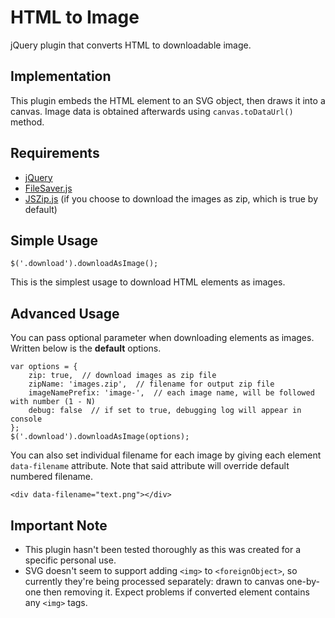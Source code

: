 # HTML to Image

jQuery plugin that converts HTML to downloadable image. 


## Implementation

This plugin embeds the HTML element to an SVG object, then draws it into a canvas.
Image data is obtained afterwards using `canvas.toDataUrl()` method.


## Requirements

- [jQuery](http://jquery.com/download/)
- [FileSaver.js](https://github.com/eligrey/FileSaver.js/)
- [JSZip.js](http://stuk.github.io/jszip/) (if you choose to download the images as zip, which is true by default)


## Simple Usage
```
$('.download').downloadAsImage();
```
This is the simplest usage to download HTML elements as images.


## Advanced Usage

You can pass optional parameter when downloading elements as images. Written below is the **default** options.
```
var options = {
	zip: true,  // download images as zip file
	zipName: 'images.zip',  // filename for output zip file
	imageNamePrefix: 'image-',  // each image name, will be followed with number (1 - N)
	debug: false  // if set to true, debugging log will appear in console
};
$('.download').downloadAsImage(options);
```
You can also set individual filename for each image by giving each element `data-filename` attribute.
Note that said attribute will override default numbered filename.
```
<div data-filename="text.png"></div>
```


## Important Note

- This plugin hasn't been tested thoroughly as this was created for a specific personal use.
- SVG doesn't seem to support adding `<img>` to `<foreignObject>`, so currently they're being processed separately: drawn to canvas one-by-one then removing it. Expect problems if converted element contains any `<img>` tags.
